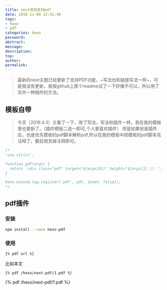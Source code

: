 ```yaml
---
title: next添加支持pdf
date: 2018-11-09 12:51:48
tags:
- hexo
- pdf
categories: hexo
password:
abstract:
message:
description:
top:
author:
permalink:
---
```


> 最新的next主题已经更新了支持PDF功能，~写法也和链接写法一样~，可是我没有更新，我按github上那个readme试了一下好像不可以，所以用了另外一种插件的方法。


## 模板自带
> 今天（2019.4.3）又看了一下，改了写法，写法和插件一样，我在我的模板里也更新了。（插件模板二选一即可,个人更喜欢插件）
但是如果安装插件后，也是优先模板的pdf脚本解析pdf,所以在我的模板中把模板的pdf脚本先注释了。要启用去掉注释即可。

```js next\scripts\tags\pdf.swig
/*
'use strict';

function pdf(args) {
  return `<div class="pdf" target="${args[0]}" height="${args[1] || ''}"></div>`;
}

hexo.extend.tag.register('pdf', pdf, {ends: false});
*/
```

## pdf插件

### 安装
```bash
npm install --save hexo-pdf
```

### 使用
```
{% pdf url %}
```
比如本文
```
{% pdf /hexo/next-pdf/1.pdf %}
```
{% pdf /hexo/next-pdf/1.pdf %}